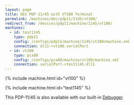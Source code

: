 ```yaml
---
layout: page
title: DEC PDP-11/45 with VT100 Terminal
permalink: /machines/dec/pdp11/1145/vt100/
redirect_from: /devices/pdp11/machine/1145/vt100/
machines:
  - id: test1145
    type: pdp11
    config: /configs/pdp11/machine/1145/vt100/machine.xml
    connection: dl11->vt100.serialPort
  - id: vt100
    type: pcx80
    config: /configs/pcx80/machine/vt100/machine.xml
    connection: serialPort->test1145.dl11
---
```


{% include machine.html id="vt100" %}

{% include machine.html id="test1145" %}

This PDP-11/45 is also available with our built-in [Debugger](debugger/).

